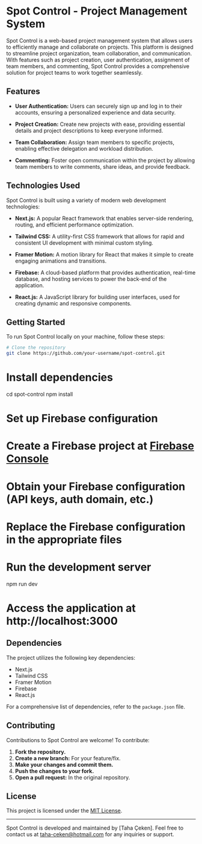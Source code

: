 # Spot Control - Project Management System

Spot Control is a web-based project management system that allows users to efficiently manage and collaborate on projects. This platform is designed to streamline project organization, team collaboration, and communication. With features such as project creation, user authentication, assignment of team members, and commenting, Spot Control provides a comprehensive solution for project teams to work together seamlessly.

## Features

- **User Authentication:** Users can securely sign up and log in to their accounts, ensuring a personalized experience and data security.

- **Project Creation:** Create new projects with ease, providing essential details and project descriptions to keep everyone informed.

- **Team Collaboration:** Assign team members to specific projects, enabling effective delegation and workload distribution.

- **Commenting:** Foster open communication within the project by allowing team members to write comments, share ideas, and provide feedback.

## Technologies Used

Spot Control is built using a variety of modern web development technologies:

- **Next.js:** A popular React framework that enables server-side rendering, routing, and efficient performance optimization.

- **Tailwind CSS:** A utility-first CSS framework that allows for rapid and consistent UI development with minimal custom styling.

- **Framer Motion:** A motion library for React that makes it simple to create engaging animations and transitions.

- **Firebase:** A cloud-based platform that provides authentication, real-time database, and hosting services to power the back-end of the application.

- **React.js:** A JavaScript library for building user interfaces, used for creating dynamic and responsive components.

## Getting Started

To run Spot Control locally on your machine, follow these steps:

```bash
# Clone the repository
git clone https://github.com/your-username/spot-control.git
```

# Install dependencies
cd spot-control
npm install

# Set up Firebase configuration
# Create a Firebase project at [Firebase Console](https://console.firebase.google.com/)
# Obtain your Firebase configuration (API keys, auth domain, etc.)
# Replace the Firebase configuration in the appropriate files

# Run the development server
npm run dev

# Access the application at http://localhost:3000

## Dependencies

The project utilizes the following key dependencies:

- Next.js
- Tailwind CSS
- Framer Motion
- Firebase
- React.js

For a comprehensive list of dependencies, refer to the `package.json` file.

## Contributing

Contributions to Spot Control are welcome! To contribute:

1. **Fork the repository.**
2. **Create a new branch:** For your feature/fix.
3. **Make your changes and commit them.**
4. **Push the changes to your fork.**
5. **Open a pull request:** In the original repository.

## License

This project is licensed under the [MIT License](LICENSE).

---

Spot Control is developed and maintained by [Taha Çeken]. Feel free to contact us at [taha-ceken@hotmail.com](mailto:taha-ceken@hotmail.com) for any inquiries or support.

